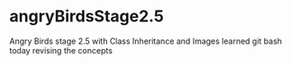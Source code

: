 # angryBirdsStage2.5
Angry Birds stage 2.5 with Class Inheritance and Images
learned git bash today
revising the concepts